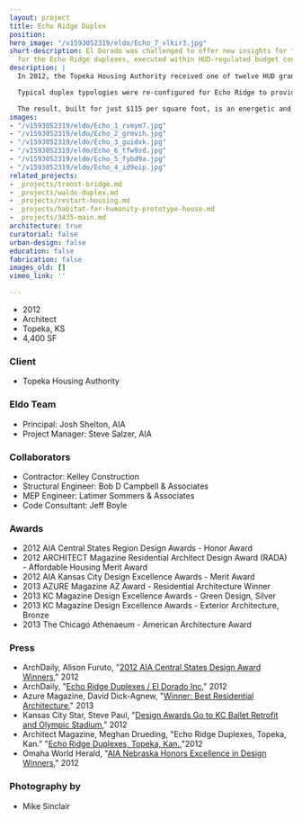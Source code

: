 ```yaml
---
layout: project
title: Echo Ridge Duplex
position: 
hero_image: "/v1593052319/eldo/Echo_7_vlkir3.jpg"
short-description: El Dorado was challenged to offer new insights for the duplex typology
  for the Echo Ridge duplexes, executed within HUD-regulated budget constraints.
description: |
  In 2012, the Topeka Housing Authority received one of twelve HUD grants given nationally to incentivize innovative, sustainable design and construction within the low-income housing sectors.  Additionally, as part of the HUD grant, we were required to meet every item outlined by the Enterprise Green Communities Checklist.

  Typical duplex typologies were re-configured for Echo Ridge to provide natural cross ventilation for all major rooms of each unit. Arranged in a stacked configuration to create a shared interior courtyard, the new configuration of duplexes were designed with a focus on single mothers, providing a protected and easily supervised communal space for small children. The second level of each unit has a private, shaded patio and a planted roof. The new duplexes also gain energy efficiency through the use of highly insulated envelope construction, fully ventilated rain screen systems, and a shared ground source heat pump system. Storm water management is achieved through planted rooftops and pervious concrete sidewalk paving. Materials containing recycled content were specified throughout the design.

  The result, built for just $115 per square foot, is an energetic and optimistic re-thinking of a low-income housing typology that promotes sustainable living and a strong sense of community.
images:
- "/v1593052319/eldo/Echo_1_rvmym7.jpg"
- "/v1593052319/eldo/Echo_2_grmvih.jpg"
- "/v1593052319/eldo/Echo_3_guidxk.jpg"
- "/v1593052319/eldo/Echo_6_tfw9zd.jpg"
- "/v1593052319/eldo/Echo_5_fybd9a.jpg"
- "/v1593052319/eldo/Echo_4_id9oip.jpg"
related_projects:
- _projects/troost-bridge.md
- _projects/waldo-duplex.md
- _projects/restart-housing.md
- _projects/habitat-for-humanity-prototype-house.md
- _projects/3435-main.md
architecture: true
curatorial: false
urban-design: false
education: false
fabrication: false
images_old: []
vimeo_link: ''

---
```

* 2012
* Architect
* Topeka, KS
* 4,400 SF

### Client

* Topeka Housing Authority

### Eldo Team

* Principal: Josh Shelton, AIA
* Project Manager: Steve Salzer, AIA

### Collaborators

* Contractor: Kelley Construction
* Structural Engineer: Bob D Campbell & Associates
* MEP Engineer: Latimer Sommers & Associates
* Code Consultant: Jeff Boyle

### Awards

* 2012 AIA Central States Region Design Awards - Honor Award
* 2012 ARCHITECT Magazine Residential Architect Design Award (RADA) - Affordable Housing Merit Award
* 2012 AIA Kansas City Design Excellence Awards - Merit Award
* 2013 AZURE Magazine AZ Award - Residential Architecture Winner
* 2013 KC Magazine Design Excellence Awards - Green Design, Silver
* 2013 KC Magazine Design Excellence Awards - Exterior Architecture, Bronze
* 2013 The Chicago Athenaeum - American Architecture Award

### Press

* ArchDaily, Alison Furuto, "[2012 AIA Central States Design Award Winners](https://www.archdaily.com/280308/2012-aia-central-states-design-award-winners)," 2012
* ArchDaily, "[Echo Ridge Duplexes / El Dorado Inc]()," 2012
* Azure Magazine, David Dick-Agnew, "[Winner: Best Residential Architecture](assets.ctfassets.net/7ceafwpo4r5g/5RcYWGu3TXcPAKYSiyQflP/ca4cd4422bce46a0632e634602577612/201308_Azure_Magazine_AZ_Awards_The_Best_of_Arch_and_Design.pdf)," 2013
* Kansas City Star, Steve Paul, "[Design Awards Go to KC Ballet Retrofit and Olympic Stadium](assets.ctfassets.net/7ceafwpo4r5g/6HEanmsB8dUHkUP3R4oieH/0eca8dcaa3000697eaf119c6aff3e5b4/2012-Kansas_City_Star-Design_Awards_go_to_KC_Ballet.pdf)," 2012
* Architect Magazine, Meghan Drueding, "Echo Ridge Duplexes, Topeka, Kan." "[Echo Ridge Duplexes, Topeka, Kan.](https://www.architectmagazine.com/awards/residential-architect-design-awards/echo-ridge-duplexes-topeka-kan_o ),"2012
* Omaha World Herald, "[AIA Nebraska Honors Excellence in Design Winners](downloads.ctfassets.net/7ceafwpo4r5g/5x0fFssw93zpdg4GzLTeib/c7d5a9bf9fce5bc7bccfa1f2f5f81a68/2012-Omaha_World_Herald-Central_States_Regional_Awards.pdf)," 2012

### Photography by

* Mike Sinclair